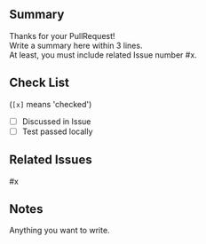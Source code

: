 ## Summary
Thanks for your PullRequest!  
Write a summary here within 3 lines.  
At least, you must include related Issue number #x.  

## Check List
(`[x]` means 'checked')

- [ ] Discussed in Issue
- [ ] Test passed locally

## Related Issues
#x

## Notes
Anything you want to write.
